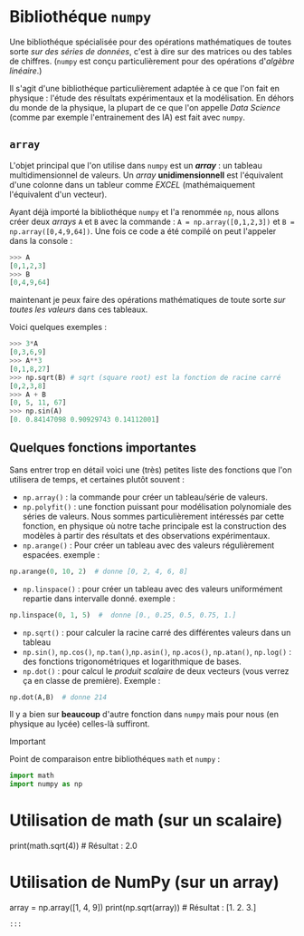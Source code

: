 # Bibliothéque `numpy`

Une bibliothéque spécialisée pour des opérations mathématiques de toutes sorte *sur des séries de données*, c'est à dire sur des matrices ou des tables de chiffres. (`numpy` est conçu particulièrement pour des opérations d'*algèbre linéaire*.)

Il s'agit d'une bibliothéque particulièrement adaptée à ce que l'on fait en physique : l'étude des résultats expérimentaux et la modélisation. En déhors du monde de la physique, la plupart de ce que l'on appelle *Data Science* (comme par exemple l'entrainement des IA) est fait avec `numpy`.

## `array`

L'objet principal que l'on utilise dans `numpy` est un ***array*** : un tableau multidimensionnel de valeurs. Un *array* **unidimensionnell** est l'équivalent d'une colonne dans un tableur comme *EXCEL* (mathémaiquement l'équivalent d'un vecteur). 

Ayant déjà importé la bibliothéque `numpy` et l'a renommée `np`, nous allons créer deux *arrays* `A` et `B` avec la commande : `A = np.array([0,1,2,3])` et `B = np.array([0,4,9,64])`. Une fois ce code a été compilé on peut l'appeler dans la console : 
```python
>>> A
[0,1,2,3]
>>> B
[0,4,9,64]
```
maintenant je peux faire des opérations mathématiques de toute sorte *sur toutes les valeurs* dans ces tableaux. 

Voici quelques exemples : 
```python
>>> 3*A
[0,3,6,9]
>>> A**3
[0,1,8,27]
>>> np.sqrt(B) # sqrt (square root) est la fonction de racine carré
[0,2,3,8]
>>> A + B 
[0, 5, 11, 67]
>>> np.sin(A)
[0. 0.84147098 0.90929743 0.14112001]
```

## Quelques fonctions importantes

Sans entrer trop en détail voici une (très) petites liste des fonctions que l'on utilisera de temps, et certaines plutôt souvent : 

- `np.array()` : la commande pour créer un tableau/série de valeurs. 
- `np.polyfit()` : une fonction puissant pour modélisation polynomiale des séries de valeurs. Nous sommes particulièrement intéressés par cette fonction, en physique où notre tache principale est la construction des modèles à partir des résultats et des observations expérimentaux. 
- `np.arange()` : Pour créer un tableau avec des valeurs régulièrement espacées. exemple : 
```python
np.arange(0, 10, 2)  # donne [0, 2, 4, 6, 8]
```
- `np.linspace()` : pour créer un tableau avec des valeurs uniformément repartie dans intervalle donné. exemple : 
```python
np.linspace(0, 1, 5)  #  donne [0., 0.25, 0.5, 0.75, 1.]
```
- `np.sqrt()` : pour calculer la racine carré des différentes valeurs dans un tableau
- `np.sin()`, `np.cos()`, `np.tan()`,`np.asin()`, `np.acos()`, `np.atan()`, `np.log()` : des fonctions trigonométriques et logarithmique de bases. 
- `np.dot()` : pour calcul le *produit scalaire* de deux vecteurs (vous verrez ça en classe de première). Exemple : 
```python
np.dot(A,B)  # donne 214
```
Il y a bien sur **beaucoup** d'autre fonction dans `numpy` mais pour nous (en physique au lycée) celles-là suffiront. 

> [!IMPORTANT]
> Point de comparaison entre bibliothéques `math` et `numpy` : 
> 
> ```python
> import math
> import numpy as np

# Utilisation de math (sur un scalaire)
print(math.sqrt(4))  # Résultat : 2.0

# Utilisation de NumPy (sur un array)
array = np.array([1, 4, 9])
print(np.sqrt(array))  # Résultat : [1. 2. 3.]
```
:::
